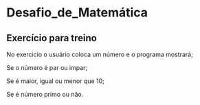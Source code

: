 # Desafio_de_Matemática

## Exercício para treino

No exercicio o usuário coloca um número e o programa mostrará;

Se o número é par ou impar;

Se é maior, igual ou menor que 10;

Se é número primo ou não.
